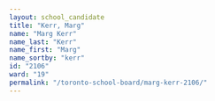```yaml
---
layout: school_candidate
title: "Kerr, Marg"
name: "Marg Kerr"
name_last: "Kerr"
name_first: "Marg"
name_sortby: "kerr"
id: "2106"
ward: "19"
permalink: "/toronto-school-board/marg-kerr-2106/"
---
```

